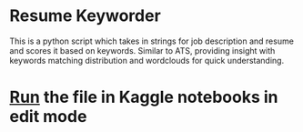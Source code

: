 # Resume Keyworder
This is a python script which takes in strings for job description and resume and scores it based on keywords.
Similar to ATS, providing insight with keywords matching distribution and wordclouds for quick understanding.

# <b><a href = 'https://www.kaggle.com/code/harshjadhav6301/resume-keyworder-v2' target="_blank">Run</a></b> the file in Kaggle notebooks in edit mode

